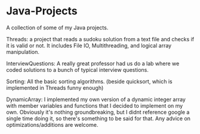 # Java-Projects

A collection of some of my Java projects.

Threads: a project that reads a sudoku solution from a text file and checks if it is valid or not. It includes File IO, Multithreading, and logical array manipulation.

InterviewQuestions: A really great professor had us do a lab where we coded solutions to a bunch of typical interview questions. 

Sorting: All the basic sorting algorithms. (beside quicksort, which is implemented in Threads funny enough)

DynamicArray: I implemented my own version of a dynamic integer array with member variables and functions that I decided to implement on my own. Obviously it's nothing groundbreaking, but I didnt reference google a single time doing it, so there's something to be said for that. Any advice on optimizations/additions are welcome.

